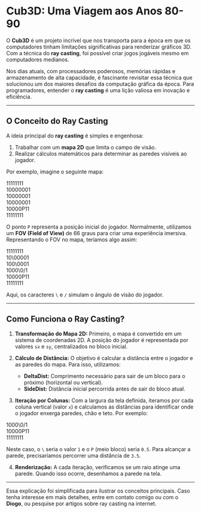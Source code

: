 # Cub3D: Uma Viagem aos Anos 80-90

O **Cub3D** é um projeto incrível que nos transporta para a época em que os computadores tinham limitações significativas para renderizar gráficos 3D. Com a técnica do **ray casting**, foi possível criar jogos jogáveis mesmo em computadores medianos.

Nos dias atuais, com processadores poderosos, memórias rápidas e armazenamento de alta capacidade, é fascinante revisitar essa técnica que solucionou um dos maiores desafios da computação gráfica da época. Para programadores, entender o **ray casting** é uma lição valiosa em inovação e eficiência.

---

## O Conceito do Ray Casting

A ideia principal do **ray casting** é simples e engenhosa:

1. Trabalhar com um **mapa 2D** que limita o campo de visão.
2. Realizar cálculos matemáticos para determinar as paredes visíveis ao jogador.

Por exemplo, imagine o seguinte mapa:

11111111<br>
10000001<br>
10000001<br>
10000001<br>
10000P11<br>
11111111<br>


O ponto `P` representa a posição inicial do jogador. Normalmente, utilizamos um **FOV (Field of View)** de 66 graus para criar uma experiência imersiva. Representando o FOV no mapa, teríamos algo assim:

11111111<br>
10\00001<br>
100\0001<br> 
1000\0/1<br>
10000P11<br> 
11111111<br>


Aqui, os caracteres `\` e `/` simulam o ângulo de visão do jogador.

---

## Como Funciona o Ray Casting?

1. **Transformação do Mapa 2D:** 
   Primeiro, o mapa é convertido em um sistema de coordenadas 2D. A posição do jogador é representada por valores `sx` e `sy`, centralizados no bloco inicial.

2. **Cálculo de Distância:**
   O objetivo é calcular a distância entre o jogador e as paredes do mapa. Para isso, utilizamos:
   - **DeltaDist:** Comprimento necessário para sair de um bloco para o próximo (horizontal ou vertical).
   - **SideDist:** Distância inicial percorrida antes de sair do bloco atual.

3. **Iteração por Colunas:**
   Com a largura da tela definida, iteramos por cada coluna vertical (valor `x`) e calculamos as distâncias para identificar onde o jogador enxerga paredes, chão e teto. Por exemplo:

1000\0/1<br>
10000P11<br> 
11111111<br>

Neste caso, o `\` seria o valor `1` e o `P` (meio bloco) seria `0.5`. Para alcançar a parede, precisaríamos percorrer uma distância de `3.5`.

4. **Renderização:**
   A cada iteração, verificamos se um raio atinge uma parede. Quando isso ocorre, desenhamos a parede na tela.

---

Essa explicação foi simplificada para ilustrar os conceitos principais. Caso tenha interesse em mais detalhes, entre em contato comigo ou com o **Diogo**, ou pesquise por artigos sobre ray casting na internet.
